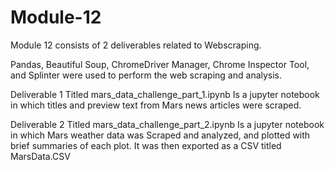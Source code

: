# Module-12



Module 12 consists of 2 deliverables related to Webscraping.

Pandas, Beautiful Soup, ChromeDriver Manager, Chrome Inspector Tool, and Splinter were used to perform the web scraping and analysis. 

Deliverable 1 Titled mars_data_challenge_part_1.ipynb Is a jupyter notebook in which titles and preview text from Mars news articles were scraped. 

Deliverable 2 Titled mars_data_challenge_part_2.ipynb Is a jupyter notebook in which Mars weather data was Scraped and analyzed, and plotted with brief summaries of each plot. It was then exported as a CSV titled MarsData.CSV

